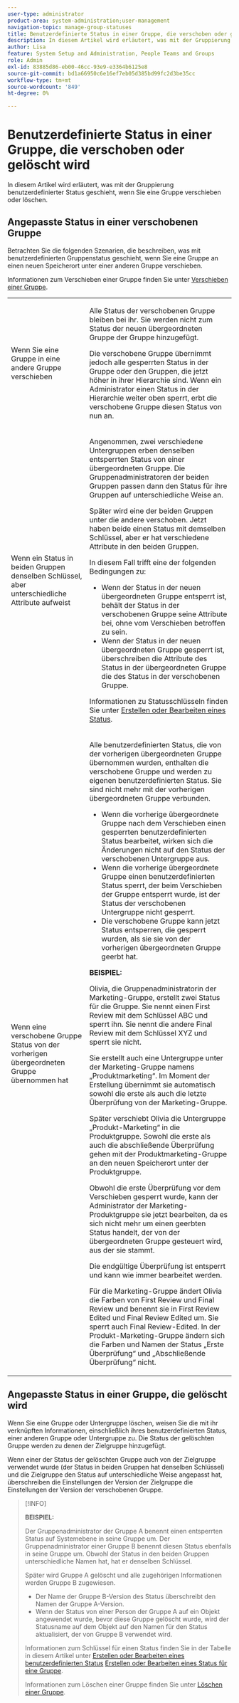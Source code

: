 ```yaml
---
user-type: administrator
product-area: system-administration;user-management
navigation-topic: manage-group-statuses
title: Benutzerdefinierte Status in einer Gruppe, die verschoben oder gelöscht wird
description: In diesem Artikel wird erläutert, was mit der Gruppierung benutzerdefinierter Status geschieht, wenn Sie eine Gruppe verschieben oder löschen.
author: Lisa
feature: System Setup and Administration, People Teams and Groups
role: Admin
exl-id: 83885d86-eb00-46cc-93e9-e3364b6125e8
source-git-commit: bd1a66950c6e16ef7eb05d385bd99fc2d3be35cc
workflow-type: tm+mt
source-wordcount: '849'
ht-degree: 0%

---
```


# Benutzerdefinierte Status in einer Gruppe, die verschoben oder gelöscht wird

In diesem Artikel wird erläutert, was mit der Gruppierung benutzerdefinierter Status geschieht, wenn Sie eine Gruppe verschieben oder löschen.

## Angepasste Status in einer verschobenen Gruppe

Betrachten Sie die folgenden Szenarien, die beschreiben, was mit benutzerdefinierten Gruppenstatus geschieht, wenn Sie eine Gruppe an einen neuen Speicherort unter einer anderen Gruppe verschieben.

Informationen zum Verschieben einer Gruppe finden Sie unter [Verschieben einer Gruppe](../../../administration-and-setup/manage-groups/create-and-manage-groups/move-a-group.md).

<table style="table-layout:auto"> 
 <col> 
 </col> 
 <col> 
 </col> 
 <tbody> 
  <tr> 
   <td role="rowheader">Wenn Sie eine Gruppe in eine andere Gruppe verschieben </td> 
   <td> <p>Alle Status der verschobenen Gruppe bleiben bei ihr. Sie werden nicht zum Status der neuen übergeordneten Gruppe der Gruppe hinzugefügt.</p> <p>Die verschobene Gruppe übernimmt jedoch alle gesperrten Status in der Gruppe oder den Gruppen, die jetzt höher in ihrer Hierarchie sind. Wenn ein Administrator einen Status in der Hierarchie weiter oben sperrt, erbt die verschobene Gruppe diesen Status von nun an.</p> </td> 
  </tr> 
  <tr> 
   <td role="rowheader">Wenn ein Status in beiden Gruppen denselben Schlüssel, aber unterschiedliche Attribute aufweist</td> 
   <td> <p>Angenommen, zwei verschiedene Untergruppen erben denselben entsperrten Status von einer übergeordneten Gruppe. Die Gruppenadministratoren der beiden Gruppen passen dann den Status für ihre Gruppen auf unterschiedliche Weise an.</p> <p>Später wird eine der beiden Gruppen unter die andere verschoben. Jetzt haben beide einen Status mit demselben Schlüssel, aber er hat verschiedene Attribute in den beiden Gruppen.</p> <p>In diesem Fall trifft eine der folgenden Bedingungen zu:</p> 
    <ul> 
     <li>Wenn der Status in der neuen übergeordneten Gruppe entsperrt ist, behält der Status in der verschobenen Gruppe seine Attribute bei, ohne vom Verschieben betroffen zu sein.</li> 
     <li>Wenn der Status in der neuen übergeordneten Gruppe gesperrt ist, überschreiben die Attribute des Status in der übergeordneten Gruppe die des Status in der verschobenen Gruppe.</li> 
    </ul> <p>Informationen zu Statusschlüsseln finden Sie unter <a href="../../../administration-and-setup/customize-workfront/creating-custom-status-and-priority-labels/create-or-edit-a-status.md" class="MCXref xref">Erstellen oder Bearbeiten eines Status</a>.</p> </td> 
  </tr> 
  <tr> 
   <td>Wenn eine verschobene Gruppe Status von der vorherigen übergeordneten Gruppe übernommen hat </td> 
   <td> <p>Alle benutzerdefinierten Status, die von der vorherigen übergeordneten Gruppe übernommen wurden, enthalten die verschobene Gruppe und werden zu eigenen benutzerdefinierten Status. Sie sind nicht mehr mit der vorherigen übergeordneten Gruppe verbunden.</p> 
    <ul> 
     <li>Wenn die vorherige übergeordnete Gruppe nach dem Verschieben einen gesperrten benutzerdefinierten Status bearbeitet, wirken sich die Änderungen nicht auf den Status der verschobenen Untergruppe aus.</li> 
     <li>Wenn die vorherige übergeordnete Gruppe einen benutzerdefinierten Status sperrt, der beim Verschieben der Gruppe entsperrt wurde, ist der Status der verschobenen Untergruppe nicht gesperrt.</li> 
     <li>Die verschobene Gruppe kann jetzt Status entsperren, die gesperrt wurden, als sie sie von der vorherigen übergeordneten Gruppe geerbt hat.</li> 
    </ul> 
     <p><b>BEISPIEL:</b><p> 
     <p>Olivia, die Gruppenadministratorin der Marketing-Gruppe, erstellt zwei Status für die Gruppe. Sie nennt einen First Review mit dem Schlüssel ABC und sperrt ihn. Sie nennt die andere Final Review mit dem Schlüssel XYZ und sperrt sie nicht.</p> 
     <p>Sie erstellt auch eine Untergruppe unter der Marketing-Gruppe namens „Produktmarketing“. Im Moment der Erstellung übernimmt sie automatisch sowohl die erste als auch die letzte Überprüfung von der Marketing-Gruppe.</p> 
     <p>Später verschiebt Olivia die Untergruppe „Produkt-Marketing“ in die Produktgruppe. Sowohl die erste als auch die abschließende Überprüfung gehen mit der Produktmarketing-Gruppe an den neuen Speicherort unter der Produktgruppe.</p> 
     <p>Obwohl die erste Überprüfung vor dem Verschieben gesperrt wurde, kann der Administrator der Marketing-Produktgruppe sie jetzt bearbeiten, da es sich nicht mehr um einen geerbten Status handelt, der von der übergeordneten Gruppe gesteuert wird, aus der sie stammt.</p> 
     <p>Die endgültige Überprüfung ist entsperrt und kann wie immer bearbeitet werden.</p> 
     <p>Für die Marketing-Gruppe ändert Olivia die Farben von First Review und Final Review und benennt sie in First Review Edited und Final Review Edited um. Sie sperrt auch Final Review-Edited. In der Produkt-Marketing-Gruppe ändern sich die Farben und Namen der Status „Erste Überprüfung“ und „Abschließende Überprüfung“ nicht.</p> 
    </div> </td> 
  </tr> 
 </tbody> 
</table>

## Angepasste Status in einer Gruppe, die gelöscht wird

Wenn Sie eine Gruppe oder Untergruppe löschen, weisen Sie die mit ihr verknüpften Informationen, einschließlich ihres benutzerdefinierten Status, einer anderen Gruppe oder Untergruppe zu. Die Status der gelöschten Gruppe werden zu denen der Zielgruppe hinzugefügt.

Wenn einer der Status der gelöschten Gruppe auch von der Zielgruppe verwendet wurde (der Status in beiden Gruppen hat denselben Schlüssel) und die Zielgruppe den Status auf unterschiedliche Weise angepasst hat, überschreiben die Einstellungen der Version der Zielgruppe die Einstellungen der Version der verschobenen Gruppe.

>[!INFO]
>
>**BEISPIEL:**
>
>Der Gruppenadministrator der Gruppe A benennt einen entsperrten Status auf Systemebene in seine Gruppe um. Der Gruppenadministrator einer Gruppe B benennt diesen Status ebenfalls in seine Gruppe um. Obwohl der Status in den beiden Gruppen unterschiedliche Namen hat, hat er denselben Schlüssel.
>
>Später wird Gruppe A gelöscht und alle zugehörigen Informationen werden Gruppe B zugewiesen.
>
>* Der Name der Gruppe B-Version des Status überschreibt den Namen der Gruppe A-Version.
>* Wenn der Status von einer Person der Gruppe A auf ein Objekt angewendet wurde, bevor diese Gruppe gelöscht wurde, wird der Statusname auf dem Objekt auf den Namen für den Status aktualisiert, der von Gruppe B verwendet wird.
>
>Informationen zum Schlüssel für einen Status finden Sie in der Tabelle in diesem Artikel unter [Erstellen oder Bearbeiten eines benutzerdefinierten Status](../../../administration-and-setup/customize-workfront/creating-custom-status-and-priority-labels/create-or-edit-a-status.md#create) [Erstellen oder Bearbeiten eines Status für eine Gruppe](../../../administration-and-setup/manage-groups/manage-group-statuses/create-or-edit-a-group-status.md#create).
>
>Informationen zum Löschen einer Gruppe finden Sie unter [Löschen einer Gruppe](../../../administration-and-setup/manage-groups/create-and-manage-groups/delete-a-group.md).
